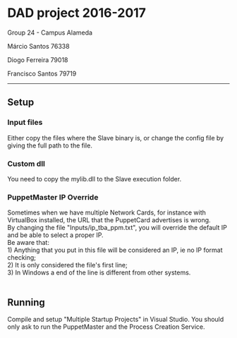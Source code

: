 # DAD project 2016-2017 #

Group 24 - Campus Alameda

Márcio Santos 76338

Diogo Ferreira 79018

Francisco Santos 79719

-------------------------------------------------------------------------------

## Setup

### Input files
Either copy the files where the Slave binary is, or change the config file by giving the full path to the file.</br>
### Custom dll
You need to copy the mylib.dll to the Slave execution folder.</br>
### PuppetMaster IP Override
Sometimes when we have multiple Network Cards, for instance with VirtualBox installed, the URL that the PuppetCard advertises is wrong.</br>By changing the file "Inputs/ip_tba_ppm.txt", you will override the default IP and be able to select a proper IP.</br>Be aware that:</br> 1) Anything that you put in this file will be considered an IP, ie no IP format checking;</br>2) It is only considered the file's first line;</br>3) In Windows a end of the line is different from other systems.</br></br>


## Running
Compile and setup "Multiple Startup Projects" in Visual Studio. You should only ask to run the PuppetMaster and the Process Creation Service.
